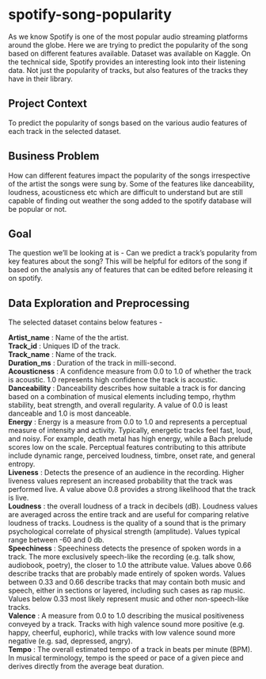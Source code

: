 # spotify-song-popularity
As we know Spotify is one of the most popular audio streaming platforms around the globe. Here we are trying to predict the popularity of the song based on different features available. Dataset was available on Kaggle.
On the technical side, Spotify provides an interesting look into their listening data. Not just the popularity of tracks, but also features of the tracks they have in their library.<br>

## Project Context
To predict the popularity of songs based on the various audio features of each track in the selected dataset. 

## Business Problem
How can different features impact the popularity of the songs irrespective of the artist the songs were sung by. Some of the features like danceability, loudness, acousticness etc which are difficult to understand but are still capable of finding out weather the song added to the spotify database will be popular or not. 

## Goal
The question we’ll be looking at is - Can we predict a track’s popularity from key features about the song? This will be helpful for editors of the song if based on the analysis any of features that can be edited before releasing it on spotify.


## Data Exploration and Preprocessing

The selected dataset contains below features - 

**Artist_name** : Name of the the artist.<br>
**Track_id** : Uniques ID of the track.<br>
**Track_name** : Name of the track.<br>
**Duration_ms** : Duration of the track in milli-second.<br>
**Acousticness** : A confidence measure from 0.0 to 1.0 of whether the track is acoustic. 1.0 represents high confidence the track is acoustic.<br>
**Danceability** : Danceability describes how suitable a track is for dancing based on a combination of musical elements including tempo, rhythm stability, beat strength, and overall regularity. A value of 0.0 is least danceable and 1.0 is most danceable.<br>
**Energy** : Energy is a measure from 0.0 to 1.0 and represents a perceptual measure of intensity and activity. Typically, energetic tracks feel fast, loud, and noisy. For example, death metal has high energy, while a Bach prelude scores low on the scale. Perceptual features contributing to this attribute include dynamic range, perceived loudness, timbre, onset rate, and general entropy.<br>
**Liveness** : Detects the presence of an audience in the recording. Higher liveness values represent an increased probability that the track was performed live. A value above 0.8 provides a strong likelihood that the track is live.<br>
**Loudness** : the overall loudness of a track in decibels (dB). Loudness values are averaged across the entire track and are useful for comparing relative loudness of tracks. Loudness is the quality of a sound that is the primary psychological correlate of physical strength (amplitude). Values typical range between -60 and 0 db. <br>
**Speechiness** : Speechiness detects the presence of spoken words in a track. The more exclusively speech-like the recording (e.g. talk show, audiobook, poetry), the closer to 1.0 the attribute value. Values above 0.66 describe tracks that are probably made entirely of spoken words. Values between 0.33 and 0.66 describe tracks that may contain both music and speech, either in sections or layered, including such cases as rap music. Values below 0.33 most likely represent music and other non-speech-like tracks.<br>
**Valence** : A measure from 0.0 to 1.0 describing the musical positiveness conveyed by a track. Tracks with high valence sound more positive (e.g. happy, cheerful, euphoric), while tracks with low valence sound more negative (e.g. sad, depressed, angry).<br>
**Tempo** : The overall estimated tempo of a track in beats per minute (BPM). In musical terminology, tempo is the speed or pace of a given piece and derives directly from the average beat duration.<br>
